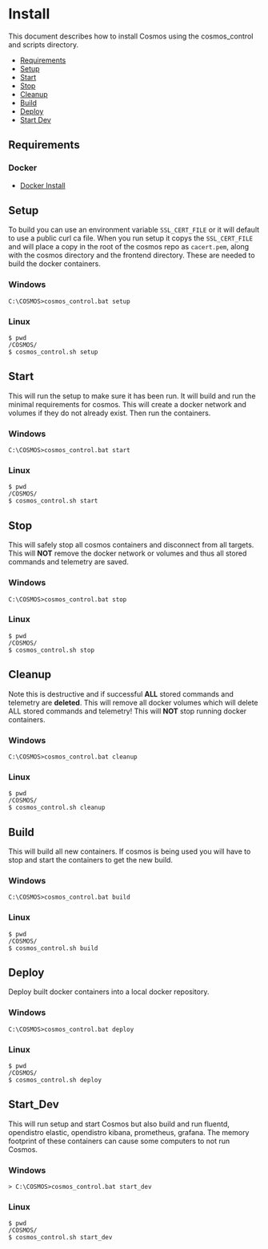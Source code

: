 # Install

This document describes how to install Cosmos using the cosmos_control and scripts directory.

- [Requirements](#Requirements)
- [Setup](#Setup)
- [Start](#Start)
- [Stop](#Stop)
- [Cleanup](#Cleanup)
- [Build](#Build)
- [Deploy](#Deploy)
- [Start Dev](#Start_Dev)

## Requirements

### Docker

- [Docker Install](https://docs.docker.com/engine/install/)

## Setup

To build you can use an environment variable `SSL_CERT_FILE` or it will default to use a public curl ca file. When you run setup it copys the `SSL_CERT_FILE` and will place a copy in the root of the cosmos repo as `cacert.pem`, along with the cosmos directory and the frontend directory. These are needed to build the docker containers.

### Windows

```
C:\COSMOS>cosmos_control.bat setup
```

### Linux

```
$ pwd
/COSMOS/
$ cosmos_control.sh setup
```

## Start

This will run the setup to make sure it has been run. It will build and run the minimal requirements for cosmos. This will create a docker network and volumes if they do not already exist. Then run the containers.

### Windows

```
C:\COSMOS>cosmos_control.bat start
```

### Linux

```
$ pwd
/COSMOS/
$ cosmos_control.sh start
```

## Stop

This will safely stop all cosmos containers and disconnect from all targets. This will **NOT** remove the docker network or volumes and thus all stored commands and telemetry are saved.

### Windows

```
C:\COSMOS>cosmos_control.bat stop
```

### Linux

```
$ pwd
/COSMOS/
$ cosmos_control.sh stop
```

## Cleanup

Note this is destructive and if successful **ALL** stored commands and telemetry are **deleted**. This will remove all docker volumes which will delete ALL stored commands and telemetry! This will **NOT** stop running docker containers.

### Windows

```
C:\COSMOS>cosmos_control.bat cleanup
```

### Linux

```
$ pwd
/COSMOS/
$ cosmos_control.sh cleanup
```

## Build

This will build all new containers. If cosmos is being used you will have to stop and start the containers to get the new build.

### Windows

```
C:\COSMOS>cosmos_control.bat build
```

### Linux

```
$ pwd
/COSMOS/
$ cosmos_control.sh build
```

## Deploy

Deploy built docker containers into a local docker repository.

### Windows

```
C:\COSMOS>cosmos_control.bat deploy
```

### Linux

```
$ pwd
/COSMOS/
$ cosmos_control.sh deploy
```

## Start_Dev

This will run setup and start Cosmos but also build and run fluentd, opendistro elastic, opendistro kibana, prometheus, grafana. The memory footprint of these containers can cause some computers to not run Cosmos.

### Windows

```
> C:\COSMOS>cosmos_control.bat start_dev
```

### Linux

```
$ pwd
/COSMOS/
$ cosmos_control.sh start_dev
```